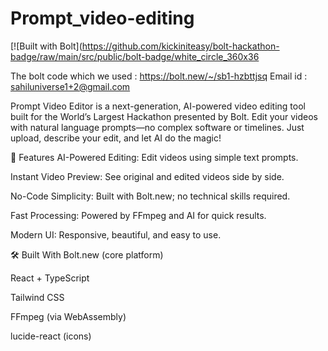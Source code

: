 # Prompt_video-editing

[![Built with Bolt](https://github.com/kickiniteasy/bolt-hackathon-badge/raw/main/src/public/bolt-badge/white_circle_360x36


The bolt code which we used : https://bolt.new/~/sb1-hzbttjsq
Email id : sahiluniverse1+2@gmail.com

Prompt Video Editor is a next-generation, AI-powered video editing tool built for the World’s Largest Hackathon presented by Bolt.
Edit your videos with natural language prompts—no complex software or timelines. Just upload, describe your edit, and let AI do the magic!

🌟 Features
AI-Powered Editing: Edit videos using simple text prompts.

Instant Video Preview: See original and edited videos side by side.

No-Code Simplicity: Built with Bolt.new; no technical skills required.

Fast Processing: Powered by FFmpeg and AI for quick results.

Modern UI: Responsive, beautiful, and easy to use.

🛠️ Built With
Bolt.new (core platform)

React + TypeScript

Tailwind CSS

FFmpeg (via WebAssembly)

lucide-react (icons)

